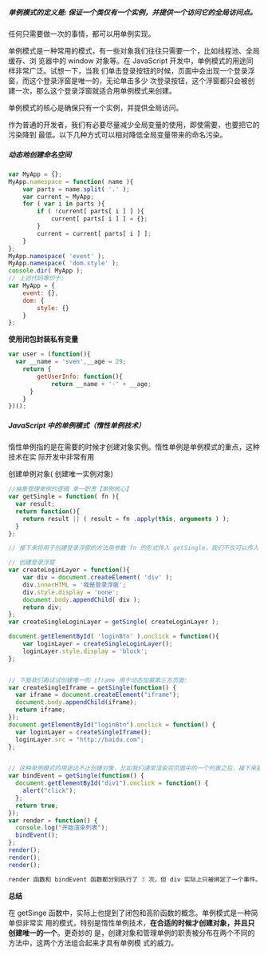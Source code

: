 ##### 单例模式的定义是: 保证一个类仅有一个实例，并提供一个访问它的全局访问点。 

任何只需要做一次的事情，都可以用单例实现。

单例模式是一种常用的模式，有一些对象我们往往只需要一个，比如线程池、全局缓存、浏 览器中的 window 对象等。在 JavaScript 开发中，单例模式的用途同样非常广泛。试想一下，当我 们单击登录按钮的时候，页面中会出现一个登录浮窗，而这个登录浮窗是唯一的，无论单击多少 次登录按钮，这个浮窗都只会被创建一次，那么这个登录浮窗就适合用单例模式来创建。 



单例模式的核心是确保只有一个实例，并提供全局访问。



作为普通的开发者，我们有必要尽量减少全局变量的使用，即使需要，也要把它的污染降到
最低。以下几种方式可以相对降低全局变量带来的命名污染。

##### 动态地创建命名空间

```javascript
var MyApp = {};
MyApp.namespace = function( name ){ 
    var parts = name.split( '.' ); 
    var current = MyApp;
    for ( var i in parts ){
    	if ( !current[ parts[ i ] ] ){ 
            current[ parts[ i ] ] = {};
    	}
		current = current[ parts[ i ] ];
    } 
};
MyApp.namespace( 'event' ); 
MyApp.namespace( 'dom.style' );
console.dir( MyApp ); 
// 上述代码等价于:
var MyApp = { 
    event: {},
    dom: {
    	style: {}
    } 
};
```

**使用闭包封装私有变量**

```javascript
var user = (function(){ 
  var __name = 'sven',__age = 29;
	return {
		getUserInfo: function(){
			return __name + '-' + __age; 
	  }
	} 
})();
```





##### JavaScript 中的单例模式（惰性单例技术）

惰性单例指的是在需要的时候才创建对象实例。惰性单例是单例模式的重点，这种技术在实
际开发中非常有用



创建单例对象( 创建唯一实例对象)

```javascript
//抽象管理单例的逻辑 单一职责【单例核心】
var getSingle = function( fn ){
  var result;
  return function(){
    return result || ( result = fn .apply(this, arguments ) );
  } 
};

// 接下来将用于创建登录浮窗的方法用参数 fn 的形式传入 getSingle，我们不仅可以传入 createLoginLayer，还能传入 createScript、createIframe、createXhr 等。

// 创建登录浮窗 
var createLoginLayer = function(){
    var div = document.createElement( 'div' );
    div.innerHTML = '我是登录浮窗';
    div.style.display = 'none'; 
    document.body.appendChild( div );
    return div;
};
var createSingleLoginLayer = getSingle( createLoginLayer );

document.getElementById( 'loginBtn' ).onclick = function(){ 
    var loginLayer = createSingleLoginLayer(); 
    loginLayer.style.display = 'block';
};


// 下面我们再试试创建唯一的 iframe 用于动态加载第三方页面:
var createSingleIframe = getSingle(function() {
  var iframe = document.createElement("iframe");
  document.body.appendChild(iframe);
  return iframe;
});
document.getElementById("loginBtn").onclick = function() {
  var loginLayer = createSingleIframe();
  loginLayer.src = "http://baidu.com";
};


// 这种单例模式的用途远不止创建对象，比如我们通常渲染完页面中的一个列表之后，接下来要给这个列表绑定 click 事件，如果是通过 ajax 动态往列表里追加数据，在使用事件代理的前提下，click 事件实际上只需要在第一次渲染列表的时候被绑定一次，但是我们不想去判断当前是否是第一次渲染列表，利用getSingle函数只绑定一个事件代码实现：
var bindEvent = getSingle(function() {
  document.getElementById("div1").onclick = function() {
    alert("click");
  };
  return true;
});
var render = function() {
  console.log("开始渲染列表");
  bindEvent();
};
render();
render();
render();

render 函数和 bindEvent 函数都分别执行了 3 次，但 div 实际上只被绑定了一个事件。

```



**总结**

在 getSinge 函数中，实际上也提到了闭包和高阶函数的概念。单例模式是一种简单但非常实
用的模式，特别是惰性单例技术，**在合适的时候才创建对象，并且只创建唯一的一个**。更奇妙的
是，创建对象和管理单例的职责被分布在两个不同的方法中，这两个方法组合起来才具有单例模
式的威力。



